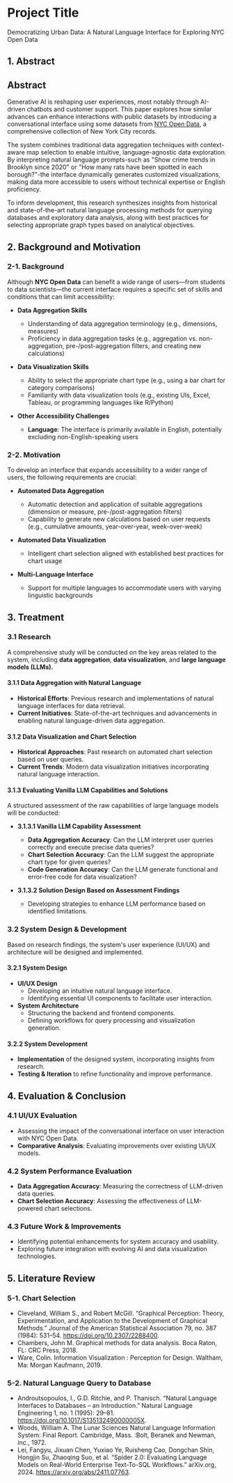 # Project Title
Democratizing Urban Data: A Natural Language Interface for Exploring NYC Open Data

## 1. Abstract
## Abstract
Generative AI is reshaping user experiences, most notably through AI-driven chatbots and customer support. This paper explores how similar advances can enhance interactions with public datasets by introducing a conversational interface using some datasets from [NYC Open Data](https://opendata.cityofnewyork.us/), a comprehensive collection of New York City records.

The system combines traditional data aggregation techniques with context-aware map selection to enable intuitive, language-agnostic data exploration. By interpreting natural language prompts-such as "Show crime trends in Brooklyn since 2020" or "How many rats have been spotted in each borough?"-the interface dynamically generates customized visualizations, making data more accessible to users without technical expertise or English proficiency.

To inform development, this research synthesizes insights from historical and state-of-the-art natural language processing methods for querying databases and exploratory data analysis, along with best practices for selecting appropriate graph types based on analytical objectives.

## 2. Background and Motivation

### 2-1. Background
Although **NYC Open Data** can benefit a wide range of users—from students to data scientists—the current interface requires a specific set of skills and conditions that can limit accessibility:

- **Data Aggregation Skills**  
  - Understanding of data aggregation terminology (e.g., dimensions, measures)
  - Proficiency in data aggregation tasks (e.g., aggregation vs. non-aggregation, pre-/post-aggregation filters, and creating new calculations)

- **Data Visualization Skills**  
  - Ability to select the appropriate chart type (e.g., using a bar chart for category comparisons)  
  - Familiarity with data visualization tools (e.g., existing UIs, Excel, Tableau, or programming languages like R/Python)

- **Other Accessibility Challenges**  
  - **Language**: The interface is primarily available in English, potentially excluding non-English-speaking users  

### 2-2. Motivation
To develop an interface that expands accessibility to a wider range of users, the following requirements are crucial:

- **Automated Data Aggregation**  
  - Automatic detection and application of suitable aggregations (dimension or measure, pre-/post-aggregation filters)  
  - Capability to generate new calculations based on user requests (e.g., cumulative amounts, year-over-year, week-over-week)  
- **Automated Data Visualization**
    - Intelligent chart selection aligned with established best practices for chart usage

- **Multi-Language Interface**  
  - Support for multiple languages to accommodate users with varying linguistic backgrounds


## 3. Treatment

### 3.1 Research
A comprehensive study will be conducted on the key areas related to the system, including **data aggregation**, **data visualization**, and **large language models (LLMs).**

#### 3.1.1 Data Aggregation with Natural Language
- **Historical Efforts**: Previous research and implementations of natural language interfaces for data retrieval.
- **Current Initiatives**: State-of-the-art techniques and advancements in enabling natural language-driven data aggregation.

#### 3.1.2 Data Visualization and Chart Selection
- **Historical Approaches**: Past research on automated chart selection based on user queries.
- **Current Trends**: Modern data visualization initiatives incorporating natural language interaction.

#### 3.1.3 Evaluating Vanilla LLM Capabilities and Solutions
A structured assessment of the raw capabilities of large language models will be conducted:

- **3.1.3.1 Vanilla LLM Capability Assessment**
    - **Data Aggregation Accuracy**: Can the LLM interpret user queries correctly and execute precise data queries?  
    - **Chart Selection Accuracy**: Can the LLM suggest the appropriate chart type for given queries?  
    - **Code Generation Accuracy**: Can the LLM generate functional and error-free code for data visualization?  

- **3.1.3.2 Solution Design Based on Assessment Findings**
    - Developing strategies to enhance LLM performance based on identified limitations.


### 3.2 System Design & Development
Based on research findings, the system's user experience (UI/UX) and architecture will be designed and implemented.

#### 3.2.1 System Design
- **UI/UX Design**
    - Developing an intuitive natural language interface.
    - Identifying essential UI components to facilitate user interaction.
- **System Architecture**
    - Structuring the backend and frontend components.
    - Defining workflows for query processing and visualization generation.

#### 3.2.2 System Development
- **Implementation** of the designed system, incorporating insights from research.
- **Testing & Iteration** to refine functionality and improve performance.


## 4. Evaluation & Conclusion

### 4.1 UI/UX Evaluation
- Assessing the impact of the conversational interface on user interaction with NYC Open Data.
- **Comparative Analysis**: Evaluating improvements over existing UI/UX models.

### 4.2 System Performance Evaluation
- **Data Aggregation Accuracy**: Measuring the correctness of LLM-driven data queries.
- **Chart Selection Accuracy**: Assessing the effectiveness of LLM-powered chart selections.

### 4.3 Future Work & Improvements
- Identifying potential enhancements for system accuracy and usability.
- Exploring future integration with evolving AI and data visualization technologies.


## 5. Literature Review
### 5-1. Chart Selection
- Cleveland, William S., and Robert McGill. “Graphical Perception: Theory, Experimentation, and Application to the Development of Graphical Methods.” Journal of the American Statistical Association 79, no. 387 (1984): 531–54. https://doi.org/10.2307/2288400.
- Chambers, John M. Graphical methods for data analysis. Boca Raton, FL: CRC Press, 2018. 
- Ware, Colin. Information Visualization : Perception for Design. Waltham, Ma: Morgan Kaufmann, 2019.

### 5-2. Natural Language Query to Database
- Androutsopoulos, I., G.D. Ritchie, and P. Thanisch. “Natural Language Interfaces to Databases – an Introduction.” Natural Language Engineering 1, no. 1 (1995): 29–81. https://doi.org/10.1017/S135132490000005X.
- Woods, William A. The Lunar Sciences Natural Language Information System: Final Report. Cambridge, Mass. :Bolt, Beranek and Newman, inc., 1972.
- Lei, Fangyu, Jixuan Chen, Yuxiao Ye, Ruisheng Cao, Dongchan Shin, Hongjin Su, Zhaoqing Suo, et al. “Spider 2.0: Evaluating Language Models on Real-World Enterprise Text-To-SQL Workflows.” arXiv.org, 2024. https://arxiv.org/abs/2411.07763.
